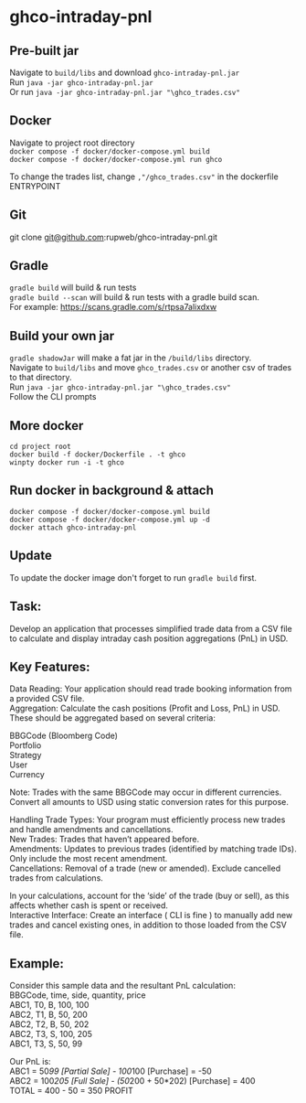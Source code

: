 # ghco-intraday-pnl

## Pre-built jar
Navigate to `build/libs` and download `ghco-intraday-pnl.jar`<br>
Run `java -jar ghco-intraday-pnl.jar`<br>
Or run `java -jar ghco-intraday-pnl.jar "\ghco_trades.csv"`<br>

## Docker
Navigate to project root directory<br>
`docker compose -f docker/docker-compose.yml build`<br>
`docker compose -f docker/docker-compose.yml run ghco`

To change the trades list, change `,"/ghco_trades.csv"` in the dockerfile ENTRYPOINT

## Git
git clone git@github.com:rupweb/ghco-intraday-pnl.git

## Gradle
`gradle build` will build & run tests<br>
`gradle build --scan` will build & run tests with a gradle build scan.<br>
For example: https://scans.gradle.com/s/rtpsa7alixdxw

## Build your own jar
`gradle shadowJar` will make a fat jar in the `/build/libs` directory.<br>
Navigate to `build/libs` and move `ghco_trades.csv` or another csv of trades to that directory.<br>
Run `java -jar ghco-intraday-pnl.jar "\ghco_trades.csv"`<br>
Follow the CLI prompts

## More docker
`cd project root`<br>
`docker build -f docker/Dockerfile . -t ghco`<br>
`winpty docker run -i -t ghco`

## Run docker in background & attach
`docker compose -f docker/docker-compose.yml build`<br>
`docker compose -f docker/docker-compose.yml up -d`<br>
`docker attach ghco-intraday-pnl`

## Update
To update the docker image don't forget to run `gradle build` first.

## Task: 
Develop an application that processes simplified trade data from a CSV file to calculate and display intraday cash position aggregations (PnL) in USD.

## Key Features:
Data Reading: Your application should read trade booking information from a provided CSV file.
<br>Aggregation: Calculate the cash positions (Profit and Loss, PnL) in USD. These should be aggregated based on several criteria:

BBGCode (Bloomberg Code)
<br>Portfolio
<br>Strategy
<br>User
<br>Currency

Note: Trades with the same BBGCode may occur in different currencies. Convert all amounts to USD using static conversion rates for this purpose.

Handling Trade Types: Your program must efficiently process new trades and handle amendments and cancellations.
<br>New Trades: Trades that haven’t appeared before.
<br>Amendments: Updates to previous trades (identified by matching trade IDs). Only include the most recent amendment.
<br>Cancellations: Removal of a trade (new or amended). Exclude cancelled trades from calculations.

In your calculations, account for the ‘side’ of the trade (buy or sell), as this affects whether cash is spent or received.
<br>Interactive Interface: Create an interface ( CLI is fine ) to manually add new trades and cancel existing ones, in addition to those loaded from the CSV file.

## Example: 
Consider this sample data and the resultant PnL calculation:
<br>BBGCode, time, side, quantity, price
<br>ABC1, T0, B, 100, 100
<br>ABC2, T1, B, 50, 200
<br>ABC2, T2, B, 50, 202
<br>ABC2, T3, S, 100, 205
<br>ABC1, T3, S, 50, 99

Our PnL is:
<br>ABC1 = 50*99 [Partial Sale] - 100*100 [Purchase] = -50
<br>ABC2 = 100*205 [Full Sale] - (50*200 + 50*202) [Purchase] = 400
<br>TOTAL = 400 - 50 = 350 PROFIT
